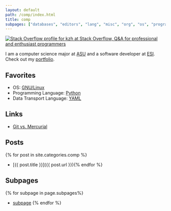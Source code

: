 ```yaml
---
layout: default
path: /comp/index.html
title: comp
subpages: ["databases", "editors", "lang", "misc", "org", "os", "programming", "text"]
---
```


<a rel='me' href='http://stackoverflow.com/users/143739'>
<img src='http://stackoverflow.com/users/flair/143739.png' alt='Stack Overflow profile for kzh at Stack Overflow, Q&amp;A for professional and enthusiast programmers'/>
</a>

I am a computer science major at <a href='http://www.aug.edu/'>ASU</a> and a software developer at <a href='http://www.esi911.com/'>ESI</a>. Check out my <a href='../root/Portfolio/index.html'>portfolio</a>.

Favorites
-------------

- OS: <a href='../comp/os/linux/index.html'>GNU/Linux</a>
- Programming Language: <a rel='nofollow' href='../comp/lang/python/index.html'>Python</a>
- Data Transport Language: <a rel='nofollow' href='http://www.yaml.org/'>YAML</a>

Links
--------

- [Git vs. Mercurial](http://gitvsmercurial.com/)

Posts
---------

{% for post in site.categories.comp %}
- [{{ post.title }}]({{ post.url }}){% endfor %}


Subpages
--------------

{% for subpage in page.subpages%}
- [subpage](subpage)
{% endfor %}
